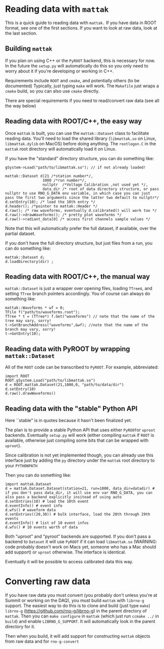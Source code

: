 # Reading data with `mattak` 

This is a quick guide to reading data with `mattak.` If you have data in ROOT format, see one of the first sections. If you want to look at raw data, look at the last section.

## Building `mattak` 

If you plan on using C++ or the `PyROOT` backend, this is necessary for now. In
the future the `setup.py` will automatically do this so you only need to worry
about it if you're developing or working in C++. 

Requirements include `ROOT` and `cmake`, and potentially others (to be
documented) Typically, just typing `make` will work. The `Makefile` just wraps
a `cmake` build, so you can also use `cmake` directly. 

There are special requirements if you need to read/convert raw data (see all the way below) 


## Reading data with ROOT/C++, the easy way 

Once `mattak` is built, you can use the `mattak::Dataset` class to facilitate
reading data. You'll need to load the shared library (`libmattak.so` on Linux,
`libmattak.dylib` on MacOS) before doing anything. The `rootlogon.C` in the
`mattak` root directory will automatically load it on Linux.  

If you have the "standard" directory structure, you can do something like: 


    gSystem->Load("path/to/libmattak.so"); // if not already loaded! 
     
    mattak::Dataset d(21 /*station number*/, 
                     1000 /*run number*/, 
                     nullptr  /*Voltage Calibration ,not used yet */, 
                     data_dir /* root of data directory structure, or pass nullptr to use RNO_G_DATA env variable, in which case you can just pass the first two arguments since the latter two default to nullptr*/ 
    d.setEntry(10); /* load the 10th entry */
    d.header(); /*pointer to mattak::Header */ 
    d.raw(); /* raw waveforms, eventually d.calibrated() will work too */ 
    d.raw()->drawWaveforms(); /* pretty plot waveforms */ 
    d.raw()->radiant_data[0] /* access first channels sample values */

Note that this will automatically prefer the full dataset, if available, over the partial dataset. 

If you don't have the full directory structure, but just files from a run, you can do something like: 

    mattak::Dataset d; 
    d.loadDirectory(dir) ; 


## Reading data with ROOT/C++, the manual way

`mattak::Dataset` is just a wrapper over opening files, loading `TTree`s, and setting `TTree` branch pointers accordingly. You of course can always do something like: 
 
    mattak::Waveforms * wf = 0; 
    TFile f("path/to/waveforms.root"); 
    TTree * t = (TTree*) f.Get("waveforms") // note that the name of the tree may vary, sorry!
    t->SetBranchAddress("waveforms",&wf); //note that the name of the branch may vary, sorry! 
    t->GetEntry(10); 


## Reading data with PyROOT by wrapping `mattak::Dataset`

All of the `ROOT` code can be transcribed to `PyROOT`. For example, abbreviated: 

    import ROOT
    ROOT.gSystem.Load("path/to/libmattak.so") 
    d = ROOT.mattak.Dataset(21,1000,0, "path/to/data/dir")
    d.setEntry(10)
    d.raw().drawWaveforms() 


## Reading data with the "stable" Python API 

Here ``stable" is in quotes because it hasn't been finalized yet. 

The plan is to provide a stable Python API that uses either `PyROOT`or `uproot`
backends. Eventually `setup.py` will work (either compiling `mattak` if `ROOT`
is available, otherwise just compiling some bits that can be wrapped with
`uproot`). 

Since calibration is not yet implemented though, you can already use this
interface just by adding the `py` directory under the `mattak` root directory to your `PYTHONPATH`

Then you can do something like:  

    import mattak.Dataset
    d = mattak.Dataset.Dataset(station=21, run=1000, data_dir=datadir) # if you don't pass data_dir, it will use env var RNO_G_DATA, you can also pass a backend explicitly insitead of using auto
    d.setEntries(10) # load the 10th event
    d.eventInfo() # event info 
    d.wfs() # waveform data
    d.setEntries((20,30)) # bulk interface, load the 20th through 29th events
    d.eventInfo() # list of 10 event infos 
    d.wfs() # 10 events worth of data 

Both "uproot" and "pyroot" backends are supported. If you don't pass a backend
to `Dataset` it will use `PyROOT` if it can load `libmattak.so` (WARNING: code
probably doesn't work on Macs yet, someone who has a Mac should add support)
or `uproot` otherwise. The interface is identical. 

Eventually it will be possible to access calibrated data this way. 

# Converting raw data

If you have raw data you must convert (you probably don't unless you're at
Summit or working on the DAQ), you must build `mattak` with `librno-g` support.
The easiest way to do this is to clone and build (just type `make`) `librno-g`
(https://github.com/rno-g/librno-g) in the parent directory of `mattak`. Then
you can `make configure` in `mattak` (which just run `ccmake ../` in `build`)
and enable `LIBRNO_G_SUPPORT`. It will automatically look in the parent directory for it. 

Then when you build, it will add support for constructing `mattak` objects from raw data and for `rno-g-convert` 

